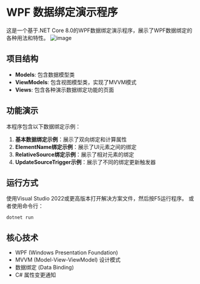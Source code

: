 # WPF 数据绑定演示程序

这是一个基于.NET Core 8.0的WPF数据绑定演示程序，展示了WPF数据绑定的各种用法和特性。
![image](https://github.com/user-attachments/assets/84d8ecd9-620c-4a44-babb-3036c6d283b1)

## 项目结构

- **Models**: 包含数据模型类
- **ViewModels**: 包含视图模型类，实现了MVVM模式
- **Views**: 包含各种演示数据绑定功能的页面

## 功能演示

本程序包含以下数据绑定示例：

1. **基本数据绑定示例**：展示了双向绑定和计算属性
2. **ElementName绑定示例**：展示了UI元素之间的绑定
3. **RelativeSource绑定示例**：展示了相对元素的绑定
4. **UpdateSourceTrigger示例**：展示了不同的绑定更新触发器

## 运行方式

使用Visual Studio 2022或更高版本打开解决方案文件，然后按F5运行程序。
或者使用命令行：

```
dotnet run
```

## 核心技术

- WPF (Windows Presentation Foundation)
- MVVM (Model-View-ViewModel) 设计模式
- 数据绑定 (Data Binding)
- C# 属性变更通知 
